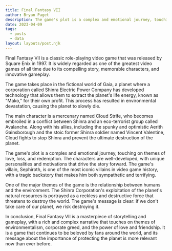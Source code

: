 ```yaml
---
title: Final Fantasy VII
author: Bryan Paget
description: The game's plot is a complex and emotional journey, touching on themes of love, loss, and redemption.
date: 2023-04-09
tags:
  - posts
  - data
layout: layouts/post.njk
---
```


Final Fantasy VII is a classic role-playing video game that was released by Square Enix in 1997. It is widely regarded as one of the greatest video games of all time due to its compelling story, memorable characters, and innovative gameplay.

The game takes place in the fictional world of Gaia, a planet where a corporation called Shinra Electric Power Company has developed technology that allows them to extract the planet's life energy, known as "Mako," for their own profit. This process has resulted in environmental devastation, causing the planet to slowly die.

The main character is a mercenary named Cloud Strife, who becomes embroiled in a conflict between Shinra and an eco-terrorist group called Avalanche. Along with his allies, including the spunky and optimistic Aerith Gainsborough and the stoic former Shinra soldier named Vincent Valentine, Cloud fights to stop Shinra and prevent the ultimate destruction of the planet.

The game's plot is a complex and emotional journey, touching on themes of love, loss, and redemption. The characters are well-developed, with unique personalities and motivations that drive the story forward. The game's villain, Sephiroth, is one of the most iconic villains in video game history, with a tragic backstory that makes him both sympathetic and terrifying.

One of the major themes of the game is the relationship between humans and the environment. The Shinra Corporation's exploitation of the planet's natural resources is portrayed as a reckless and destructive force that threatens to destroy the world. The game's message is clear: if we don't take care of our planet, we risk destroying it.

In conclusion, Final Fantasy VII is a masterpiece of storytelling and gameplay, with a rich and complex narrative that touches on themes of environmentalism, corporate greed, and the power of love and friendship. It is a game that continues to be beloved by fans around the world, and its message about the importance of protecting the planet is more relevant now than ever before.
